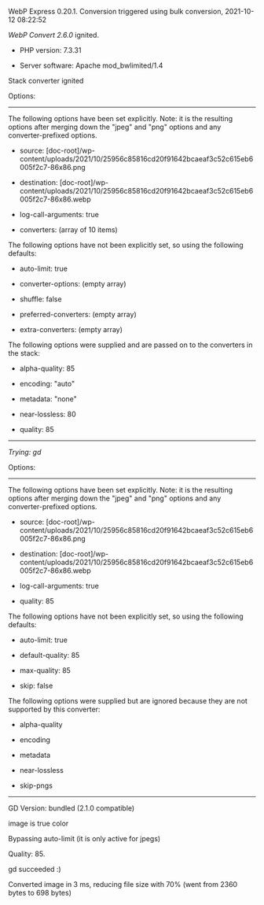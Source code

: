 WebP Express 0.20.1. Conversion triggered using bulk conversion, 2021-10-12 08:22:52

*WebP Convert 2.6.0*  ignited.
- PHP version: 7.3.31
- Server software: Apache mod_bwlimited/1.4

Stack converter ignited

Options:
------------
The following options have been set explicitly. Note: it is the resulting options after merging down the "jpeg" and "png" options and any converter-prefixed options.
- source: [doc-root]/wp-content/uploads/2021/10/25956c85816cd20f91642bcaeaf3c52c615eb6005f2c7-86x86.png
- destination: [doc-root]/wp-content/uploads/2021/10/25956c85816cd20f91642bcaeaf3c52c615eb6005f2c7-86x86.webp
- log-call-arguments: true
- converters: (array of 10 items)

The following options have not been explicitly set, so using the following defaults:
- auto-limit: true
- converter-options: (empty array)
- shuffle: false
- preferred-converters: (empty array)
- extra-converters: (empty array)

The following options were supplied and are passed on to the converters in the stack:
- alpha-quality: 85
- encoding: "auto"
- metadata: "none"
- near-lossless: 80
- quality: 85
------------


*Trying: gd* 

Options:
------------
The following options have been set explicitly. Note: it is the resulting options after merging down the "jpeg" and "png" options and any converter-prefixed options.
- source: [doc-root]/wp-content/uploads/2021/10/25956c85816cd20f91642bcaeaf3c52c615eb6005f2c7-86x86.png
- destination: [doc-root]/wp-content/uploads/2021/10/25956c85816cd20f91642bcaeaf3c52c615eb6005f2c7-86x86.webp
- log-call-arguments: true
- quality: 85

The following options have not been explicitly set, so using the following defaults:
- auto-limit: true
- default-quality: 85
- max-quality: 85
- skip: false

The following options were supplied but are ignored because they are not supported by this converter:
- alpha-quality
- encoding
- metadata
- near-lossless
- skip-pngs
------------

GD Version: bundled (2.1.0 compatible)
image is true color
Bypassing auto-limit (it is only active for jpegs)
Quality: 85. 
gd succeeded :)

Converted image in 3 ms, reducing file size with 70% (went from 2360 bytes to 698 bytes)
